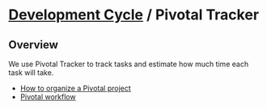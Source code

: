 # [Development Cycle](./README.md) / Pivotal Tracker

## Overview
We use Pivotal Tracker to track tasks and estimate how much time each task will take.

* [How to organize a Pivotal project](https://docs.google.com/document/d/1abmxQdYol6Zi3kR3U__JNJl3uPdKF9WPYWfu75AkZ50/edit#heading=h.yyb7wuihugn8)
* [Pivotal workflow](https://www.pivotaltracker.com/help/articles/workflow_overview/)
